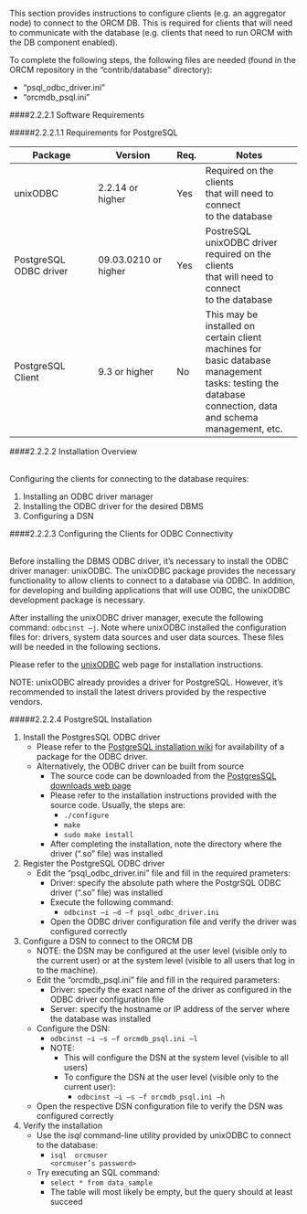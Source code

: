 This section provides instructions to configure clients (e.g. an aggregator node) to connect to the ORCM DB.  This is required for clients that will need to communicate with the database (e.g. clients that need to run ORCM with the DB component enabled).

To complete the following steps, the following files are needed (found in the ORCM repository in the “contrib/database” directory):

* “psql_odbc_driver.ini”
* “orcmdb_psql.ini”

####2.2.2.1 Software Requirements

#####2.2.2.1.1 Requirements for PostgreSQL

| Package                | Version              | Req. | Notes                                                                                                                                                                                                  |
| ---------------------- | -------------------- | ---- | ------------------------------------------------------------------------------------------------------------------------------------------------------- |
| unixODBC               | 2.2.14 or higher     | Yes  | Required on the clients<br>that will need to connect<br>to the database                                                                                       |
| PostgreSQL ODBC driver | 09.03.0210 or higher | Yes  | PostreSQL unixODBC driver<br>required on the clients<br>that will need to connect<br>to the database                                                             |
| PostgreSQL Client      | 9.3 or higher        | No   | This may be installed on<br>certain client machines for<br>basic database management<br>tasks: testing the database<br>connection, data and schema<br>management, etc. |

####2.2.2.2 Installation Overview

<br>Configuring the clients for connecting to the database requires:

1. Installing an ODBC driver manager
2. Installing the ODBC driver for the desired DBMS
3. Configuring a DSN

####2.2.2.3 Configuring the Clients for ODBC Connectivity

<br>Before installing the DBMS ODBC driver, it’s necessary to install the ODBC driver manager: unixODBC.  The unixODBC package provides the necessary functionality to allow clients to connect to a database via ODBC.  In addition, for developing and building applications that will use ODBC, the unixODBC development package is necessary.

After installing the unixODBC driver manager, execute the following command: `odbcinst –j`.  Note where unixODBC installed the configuration files for: drivers, system data sources and user data sources.  These files will be needed in the following sections.

Please refer to the [unixODBC](http://www.unixodbc.org/) web page for installation instructions.

NOTE: unixODBC already provides a driver for PostgreSQL.  However, it’s recommended to install the latest drivers provided by the respective vendors.

#####2.2.2.4 PostgreSQL Installation

1. Install the PostgresSQL ODBC driver
    * Please refer to the [PostgreSQL installation wiki](https://wiki.postgresql.org/wiki/Detailed_installation_guides) for availability of a package for the ODBC driver.
    * Alternatively, the ODBC driver can be built from source
        * The source code can be downloaded from the [PostgresSQL downloads web page](http://www.postgresql.org/ftp/odbc/versions/src/)
        * Please refer to the installation instructions provided with the source code.  Usually, the steps are:
            * <code>./configure</code>
            * <code>make</code>
            * <code>sudo make install</code>
        * After completing the installation, note the directory where the driver (“.so” file) was installed
2. Register the PostgreSQL ODBC driver
    * Edit the “psql_odbc_driver.ini” file and fill in the required prameters:
        * Driver: specify the absolute path where the PostgrSQL ODBC driver (“.so” file) was installed
        * Execute the following command:
            * <code>odbcinst –i –d –f psql_odbc_driver.ini</code>
        * Open the ODBC driver configuration file and verify the driver was configured correctly
3. Configure a DSN to connect to the ORCM DB
    * NOTE: the DSN may be configured at the user level (visible only to the current user) or at the system level (visible to all users that log in to the machine).
    * Edit the “orcmdb_psql.ini” file and fill in the required parameters:
        * Driver: specify the exact name of the driver as configured in the ODBC driver configuration file
        * Server: specify the hostname or IP address of the server where the database was installed
    * Configure the DSN:
        * <code>odbcinst –i –s –f orcmdb_psql.ini –l</code>
        * NOTE:
            * This will configure the DSN at the system level (visible to all users)
            * To configure the DSN at the user level (visible only to the current user):
                * <code>odbcinst –i –s –f orcmdb_psql.ini –h</code>
    * Open the respective DSN configuration file to verify the DSN was configured correctly
4. Verify the installation
    * Use the _isql_ command-line utility provided by unixODBC to connect to the database:
        * <code>isql <name of the DSN that was configured> orcmuser <orcmuser’s password></code>
    * Try executing an SQL command:
        * <code>select * from data_sample</code>
        * The table will most likely be empty, but the query should at least succeed
